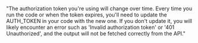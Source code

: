 "The authorization token you're using will change over time. Every time you run the code or when the token expires, you'll need to update the AUTH_TOKEN in your code with the new one. 
If you don't update it, you will likely encounter an error such as 'Invalid authorization token' or '401 Unauthorized', and the output will not be fetched correctly from the API."

